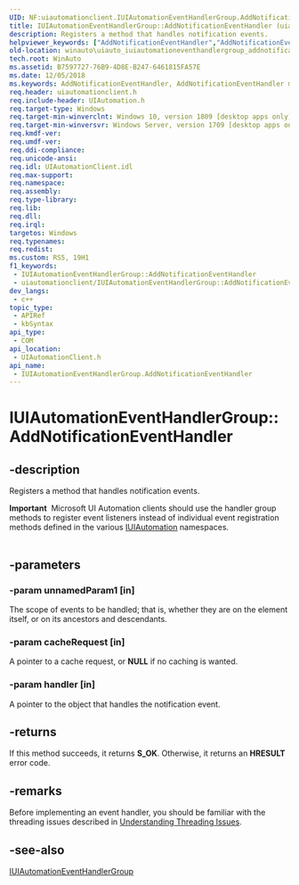 ```yaml
---
UID: NF:uiautomationclient.IUIAutomationEventHandlerGroup.AddNotificationEventHandler
title: IUIAutomationEventHandlerGroup::AddNotificationEventHandler (uiautomationclient.h)
description: Registers a method that handles notification events.
helpviewer_keywords: ["AddNotificationEventHandler","AddNotificationEventHandler method [Windows Accessibility]","AddNotificationEventHandler method [Windows Accessibility]","IUIAutomationEventHandlerGroup interface","IUIAutomationEventHandlerGroup interface [Windows Accessibility]","AddNotificationEventHandler method","IUIAutomationEventHandlerGroup.AddNotificationEventHandler","IUIAutomationEventHandlerGroup::AddNotificationEventHandler","uiautomationclient/IUIAutomationEventHandlerGroup::AddNotificationEventHandler","winauto.uiauto_iuiautomationeventhandlergroup_addnotificationeventhandler"]
old-location: winauto\uiauto_iuiautomationeventhandlergroup_addnotificationeventhandler.htm
tech.root: WinAuto
ms.assetid: B7597727-76B9-4D8E-B247-6461815FA57E
ms.date: 12/05/2018
ms.keywords: AddNotificationEventHandler, AddNotificationEventHandler method [Windows Accessibility], AddNotificationEventHandler method [Windows Accessibility],IUIAutomationEventHandlerGroup interface, IUIAutomationEventHandlerGroup interface [Windows Accessibility],AddNotificationEventHandler method, IUIAutomationEventHandlerGroup.AddNotificationEventHandler, IUIAutomationEventHandlerGroup::AddNotificationEventHandler, uiautomationclient/IUIAutomationEventHandlerGroup::AddNotificationEventHandler, winauto.uiauto_iuiautomationeventhandlergroup_addnotificationeventhandler
req.header: uiautomationclient.h
req.include-header: UIAutomation.h
req.target-type: Windows
req.target-min-winverclnt: Windows 10, version 1809 [desktop apps only]
req.target-min-winversvr: Windows Server, version 1709 [desktop apps only]
req.kmdf-ver: 
req.umdf-ver: 
req.ddi-compliance: 
req.unicode-ansi: 
req.idl: UIAutomationClient.idl
req.max-support: 
req.namespace: 
req.assembly: 
req.type-library: 
req.lib: 
req.dll: 
req.irql: 
targetos: Windows
req.typenames: 
req.redist: 
ms.custom: RS5, 19H1
f1_keywords:
 - IUIAutomationEventHandlerGroup::AddNotificationEventHandler
 - uiautomationclient/IUIAutomationEventHandlerGroup::AddNotificationEventHandler
dev_langs:
 - c++
topic_type:
 - APIRef
 - kbSyntax
api_type:
 - COM
api_location:
 - UIAutomationClient.h
api_name:
 - IUIAutomationEventHandlerGroup.AddNotificationEventHandler
---
```


# IUIAutomationEventHandlerGroup::AddNotificationEventHandler


## -description

Registers a method that handles notification events.
<div class="alert"><b>Important</b>  Microsoft UI Automation clients should use the handler group methods to register event listeners instead of individual event registration methods defined in the various <a href="/windows/desktop/api/uiautomationclient/nn-uiautomationclient-iuiautomation">IUIAutomation</a> namespaces.</div><div> </div>

## -parameters

### -param unnamedParam1 [in]

The scope of events to be handled; that is, whether they are on the element itself, or on its ancestors and descendants.

### -param cacheRequest [in]

A pointer to a cache request, or <b>NULL</b> if no caching is wanted.

### -param handler [in]

A pointer to the object that handles the notification event.

## -returns

If this method succeeds, it returns <b>S_OK</b>. Otherwise, it returns an <b>HRESULT</b> error code.

## -remarks

Before implementing an event handler, you should be familiar with the threading issues described in <a href="/windows/desktop/WinAuto/uiauto-threading">Understanding Threading Issues</a>.

## -see-also

<a href="/windows/desktop/api/uiautomationclient/nn-uiautomationclient-iuiautomationeventhandlergroup">IUIAutomationEventHandlerGroup</a>